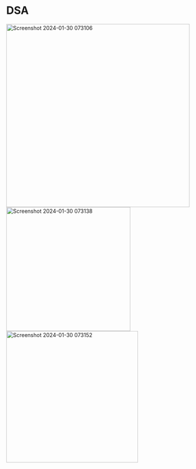 # DSA

<img width="486" alt="Screenshot 2024-01-30 073106" src="https://github.com/Pavansyamala/DSA/assets/123885609/f2af53ed-d2c0-4b89-a6dd-25a4641f5e07">

<img width="329" alt="Screenshot 2024-01-30 073138" src="https://github.com/Pavansyamala/DSA/assets/123885609/401b4ba3-5b97-4bff-9948-8104f1eb60a5">

<img width="349" alt="Screenshot 2024-01-30 073152" src="https://github.com/Pavansyamala/DSA/assets/123885609/184367e3-73dc-4f73-926b-011558591191">
